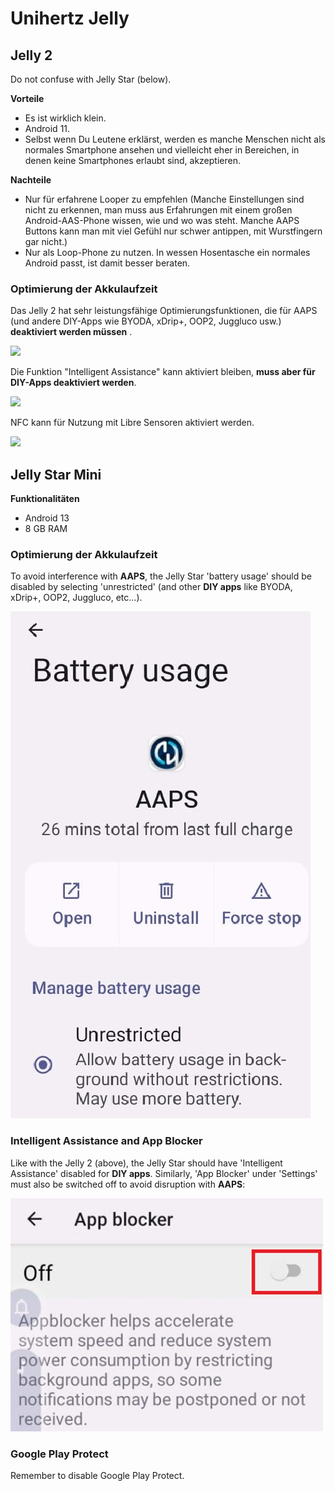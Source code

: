 # Unihertz Jelly

## Jelly 2

Do not confuse with Jelly Star (below).

**Vorteile**

* Es ist wirklich klein.
* Android 11.
* Selbst wenn Du Leutene erklärst, werden es manche Menschen nicht als normales Smartphone ansehen und vielleicht eher in Bereichen, in denen keine Smartphones erlaubt sind, akzeptieren.

**Nachteile**

* Nur für erfahrene Looper zu empfehlen (Manche Einstellungen sind nicht zu erkennen, man muss aus Erfahrungen mit einem großen Android-AAS-Phone wissen, wie und wo was steht. Manche AAPS Buttons kann man mit viel Gefühl nur schwer antippen, mit Wurstfingern gar nicht.)
* Nur als Loop-Phone zu nutzen. In wessen Hosentasche ein normales Android passt, ist damit besser beraten. 

### Optimierung der Akkulaufzeit

Das Jelly 2 hat sehr leistungsfähige Optimierungsfunktionen, die für AAPS (und andere DIY-Apps wie BYODA, xDrip+, OOP2, Juggluco usw.) **deaktiviert werden müssen** .

![](../images/Jelly_Settings1.png)

Die Funktion "Intelligent Assistance" kann aktiviert bleiben, **muss aber für DIY-Apps deaktiviert werden**.

![](../images/Jelly_Settings2.png)

NFC kann für Nutzung mit Libre Sensoren aktiviert werden.

![](../images/Jelly_Settings3.png)

## Jelly Star Mini

**Funktionalitäten**

* Android 13
* 8 GB RAM

### Optimierung der Akkulaufzeit

To avoid interference with **AAPS**, the Jelly Star 'battery usage' should be disabled by selecting 'unrestricted' (and other **DIY apps** like BYODA, xDrip+, OOP2, Juggluco, etc...).

![Jelly_BatterY_1ACA756A-2EC4-4623-B8C4-2CEB9D230A93](../images/JellyStarMini1.jpg)

### Intelligent Assistance and App Blocker

Like with the Jelly 2 (above), the Jelly Star should have 'Intelligent Assistance' disabled for **DIY apps**. Similarly, 'App Blocker' under 'Settings' must also be switched off to avoid disruption with **AAPS**:

![App Blocker Screenshot 2025-08-03 213400](../images/JellyStarMini2.jpg)

### Google Play Protect

Remember to disable Google Play Protect.